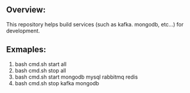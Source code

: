## Overview:
This repository helps build services (such as kafka. mongodb, etc...) for development.

## Exmaples:
1. bash cmd.sh start all
2. bash cmd.sh stop all
3. bash cmd.sh start mongodb mysql rabbitmq redis
4. bash cmd.sh stop kafka mongodb
